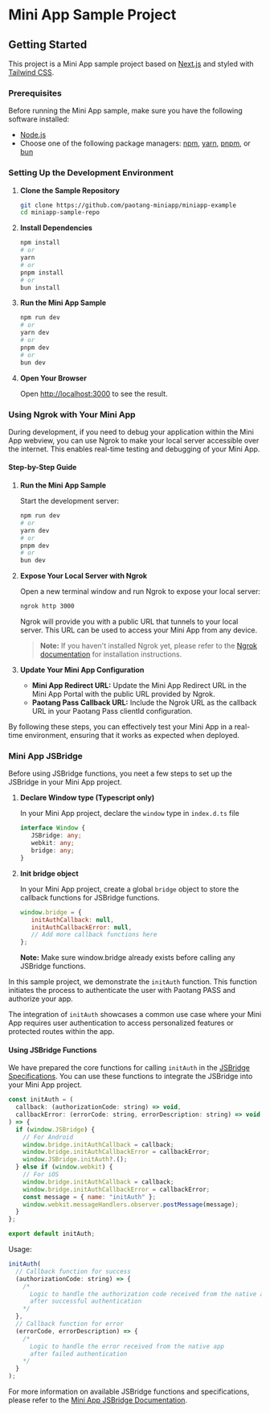 # Mini App Sample Project

## Getting Started

This project is a Mini App sample project based on [Next.js](https://nextjs.org/) and styled with [Tailwind CSS](https://tailwindcss.com/).

### Prerequisites

Before running the Mini App sample, make sure you have the following software installed:

- [Node.js](https://nodejs.org/)
- Choose one of the following package managers: [npm](https://www.npmjs.com/), [yarn](https://yarnpkg.com/), [pnpm](https://pnpm.io/), or [bun](https://bun.sh/)

### Setting Up the Development Environment

1. **Clone the Sample Repository**

   ```bash
   git clone https://github.com/paotang-miniapp/miniapp-example
   cd miniapp-sample-repo
   ```

2. **Install Dependencies**

   ```bash
   npm install
   # or
   yarn
   # or
   pnpm install
   # or
   bun install
   ```

3. **Run the Mini App Sample**

   ```bash
   npm run dev
   # or
   yarn dev
   # or
   pnpm dev
   # or
   bun dev
   ```

4. **Open Your Browser**

   Open [http://localhost:3000](http://localhost:3000) to see the result.

### Using Ngrok with Your Mini App

During development, if you need to debug your application within the Mini App webview, you can use Ngrok to make your local server accessible over the internet. This enables real-time testing and debugging of your Mini App.

#### Step-by-Step Guide

1. **Run the Mini App Sample**

   Start the development server:

   ```bash
   npm run dev
   # or
   yarn dev
   # or
   pnpm dev
   # or
   bun dev
   ```

2. **Expose Your Local Server with Ngrok**

   Open a new terminal window and run Ngrok to expose your local server:

   ```bash
   ngrok http 3000
   ```

   Ngrok will provide you with a public URL that tunnels to your local server. This URL can be used to access your Mini App from any device.

   > **Note:** If you haven't installed Ngrok yet, please refer to the [Ngrok documentation](https://ngrok.com/docs) for installation instructions.

3. **Update Your Mini App Configuration**

   - **Mini App Redirect URL:** Update the Mini App Redirect URL in the Mini App Portal with the public URL provided by Ngrok.
   - **Paotang Pass Callback URL:** Include the Ngrok URL as the callback URL in your Paotang Pass clientId configuration.

By following these steps, you can effectively test your Mini App in a real-time environment, ensuring that it works as expected when deployed.

### Mini App JSBridge

<!-- ##### Setting Up the JSBridge -->

Before using JSBridge functions, you neet a few steps to set up the JSBridge in your Mini App project.

1. **Declare Window type (Typescript only)**

   In your Mini App project, declare the `window` type in `index.d.ts` file

   ```typescript
   interface Window {
      JSBridge: any;
      webkit: any;
      bridge: any;
   }
   ```

2. **Init bridge object**

   In your Mini App project, create a global `bridge` object to store the callback functions for JSBridge functions.

   ```javascript
   window.bridge = {
      initAuthCallback: null,
      initAuthCallbackError: null,
      // Add more callback functions here
   };
   ```

   **Note:** Make sure window.bridge already exists before calling any JSBridge functions.

In this sample project, we demonstrate the `initAuth` function. This function initiates the process to authenticate the user with Paotang PASS and authorize your app.

The integration of `initAuth` showcases a common use case where your Mini App requires user authentication to access personalized features or protected routes within the app.


#### Using JSBridge Functions

We have prepared the core functions for calling `initAuth` in the [JSBridge Specifications](https://ktbinnovation.atlassian.net/wiki/spaces/MA/pages/3498704972/JSBridge+Specifications#initAuth). You can use these functions to integrate the JSBridge into your Mini App project.

```javascript
const initAuth = (
  callback: (authorizationCode: string) => void,
  callbackError: (errorCode: string, errorDescription: string) => void
) => {
  if (window.JSBridge) {
    // For Android
    window.bridge.initAuthCallback = callback;
    window.bridge.initAuthCallbackError = callbackError;
    window.JSBridge.initAuth?.();
  } else if (window.webkit) {
    // For iOS
    window.bridge.initAuthCallback = callback;
    window.bridge.initAuthCallbackError = callbackError;
    const message = { name: "initAuth" };
    window.webkit.messageHandlers.observer.postMessage(message);
  }
};

export default initAuth;
```

Usage:

```javascript
initAuth(
  // Callback function for success
  (authorizationCode: string) => {
    /*
      Logic to handle the authorization code received from the native app
      after successful authentication
    */
  },
  // Callback function for error
  (errorCode, errorDescription) => {
    /*
      Logic to handle the error received from the native app 
      after failed authentication
    */
  }
);
```

For more information on available JSBridge functions and specifications, please refer to the [Mini App JSBridge Documentation](https://ktbinnovation.atlassian.net/wiki/spaces/MA/pages/3498704972/JSBridge+Specifications).